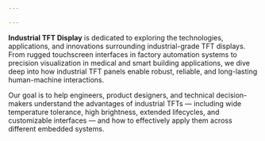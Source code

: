 ```yaml
---

---
```


**Industrial TFT Display** is dedicated to exploring the technologies, applications, and innovations surrounding industrial-grade TFT displays. From rugged touchscreen interfaces in factory automation systems to precision visualization in medical and smart building applications, we dive deep into how industrial TFT panels enable robust, reliable, and long-lasting human-machine interactions.

Our goal is to help engineers, product designers, and technical decision-makers understand the advantages of industrial TFTs — including wide temperature tolerance, high brightness, extended lifecycles, and customizable interfaces — and how to effectively apply them across different embedded systems.


